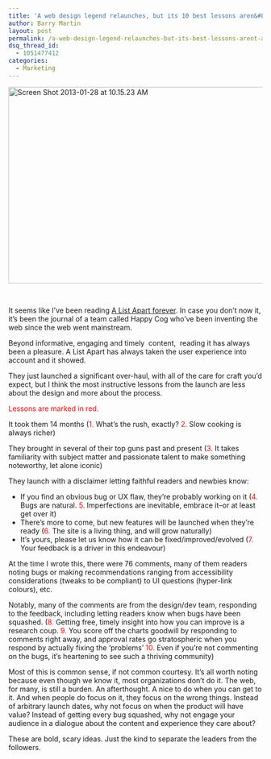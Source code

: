 ```yaml
---
title: 'A web design legend relaunches, but its 10 best lessons aren&#8217;t about design'
author: Barry Martin
layout: post
permalink: /a-web-design-legend-relaunches-but-its-best-lessons-arent-about-design/
dsq_thread_id:
  - 1051477412
categories:
  - Marketing
---
```

[<img class="aligncenter size-medium wp-image-10415" alt="Screen Shot 2013-01-28 at 10.15.23 AM" src="http://hypenotic.com/wordpress/wp-content/uploads/2013/01/Screen-Shot-2013-01-28-at-10.15.23-AM-580x390.png" width="580" height="390" />][1]

&nbsp;

It seems like I&#8217;ve been reading [A List Apart forever][2]. In case you don&#8217;t now it, it&#8217;s been the journal of a team called Happy Cog who&#8217;ve been inventing the web since the web went mainstream.

Beyond informative, engaging and timely  content,  reading it has always been a pleasure. A List Apart has always taken the user experience into account and it showed.

They just launched a significant over-haul, with all of the care for craft you&#8217;d expect, but I think the most instructive lessons from the launch are less about the design and more about the process.

<span style="color: #ff0000;">Lessons are marked in red.  </span>

It took them 14 months (<span style="color: #ff0000;">1. </span>What&#8217;s the rush, exactly?<span style="color: #ff0000;"> 2. </span>Slow cooking is always richer)

They brought in several of their top guns past and present (<span style="color: #ff0000;">3. </span>It takes familiarity with subject matter and passionate talent to make something noteworthy, let alone iconic)

They launch with a disclaimer letting faithful readers and newbies know:

*   If you find an obvious bug or UX flaw, they&#8217;re probably working on it (<span style="color: #ff0000;">4. </span>Bugs are natural. <span style="color: #ff0000;">5. </span>Imperfections are inevitable, embrace it–or at least get over it)
*   There&#8217;s more to come, but new features will be launched when they&#8217;re ready (<span style="color: #ff0000;">6. </span>The site is a living thing, and will grow naturally)
*   It&#8217;s yours, please let us know how it can be fixed/improved/evolved (<span style="color: #ff0000;">7. </span>Your feedback is a driver in this endeavour)

At the time I wrote this, there were 76 comments, many of them readers noting bugs or making recommendations ranging from accessibility considerations (tweaks to be compliant) to UI questions (hyper-link colours), etc.

Notably, many of the comments are from the design/dev team, responding to the feedback, including letting readers know when bugs have been squashed. (<span style="color: #ff0000;">8. </span>Getting free, timely insight into how you can improve is a research coup. <span style="color: #ff0000;">9. </span>You score off the charts goodwill by responding to comments right away, and approval rates go stratospheric when you respond by actually fixing the &#8216;problems&#8217; <span style="color: #ff0000;">10. </span>Even if you&#8217;re not commenting on the bugs, it&#8217;s heartening to see such a thriving community)

Most of this is common sense, if not common courtesy. It&#8217;s all worth noting because even though we know it, most organizations don&#8217;t do it. The web, for many, is still a burden. An afterthought. A nice to do when you can get to it. And when people do focus on it, they focus on the wrong things. Instead of arbitrary launch dates, why not focus on when the product will have value? Instead of getting every bug squashed, why not engage your audience in a dialogue about the content and experience they care about?

These are bold, scary ideas. Just the kind to separate the leaders from the followers.

&nbsp;

 [1]: http://hypenotic.com/wordpress/wp-content/uploads/2013/01/Screen-Shot-2013-01-28-at-10.15.23-AM.png
 [2]: http://alistapart.com/article/a-list-apart-relaunches-new-features-new-design "A lIst Apart"
